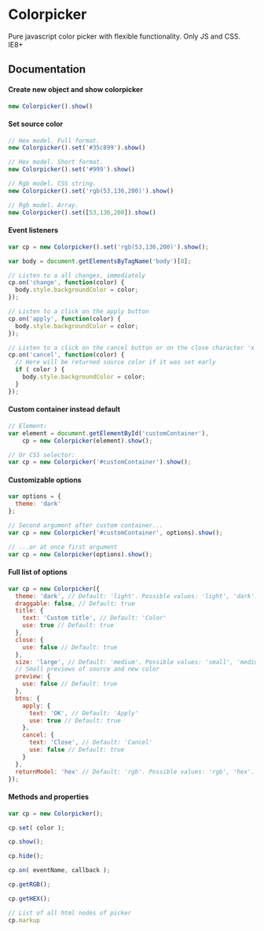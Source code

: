 # Colorpicker
Pure javascript color picker with flexible functionality. Only JS and CSS. IE8+

## Documentation

#### Create new object and show colorpicker

```js
new Colorpicker().show()
```

#### Set source color

```js
// Hex model. Full format.
new Colorpicker().set('#35c899').show()

// Hex model. Short format.
new Colorpicker().set('#999').show()

// Rgb model. CSS string.
new Colorpicker().set('rgb(53,136,200)').show()

// Rgb model. Array.
new Colorpicker().set([53,136,200]).show()
```

#### Event listeners

```js
var cp = new Colorpicker().set('rgb(53,136,200)').show();

var body = document.getElementsByTagName('body')[0];

// Listen to a all changes, immediately
cp.on('change', function(color) {
  body.style.backgroundColor = color;
});

// Listen to a click on the apply button
cp.on('apply', function(color) {
  body.style.backgroundColor = color;
});

// Listen to a click on the cancel button or on the close character 'x'
cp.on('cancel', function(color) {
  // Here will be returned source color if it was set early
  if ( color ) {
    body.style.backgroundColor = color;
  }
});
```

#### Custom container instead default

```js
// Element:
var element = document.getElementById('customContainer'),
    cp = new Colorpicker(element).show();

// Or CSS selector:
var cp = new Colorpicker('#customContainer').show();
```

#### Customizable options

```js
var options = {
  theme: 'dark'
};

// Second argument after custom container...
var cp = new Colorpicker('#customContainer', options).show();

// ...or at once first argument
var cp = new Colorpicker(options).show();
```

#### Full list of options

```js
var cp = new Colorpicker({
  theme: 'dark', // Default: 'light'. Possible values: 'light', 'dark'.
  draggable: false, // Default: true
  title: {
    text: 'Custom title', // Default: 'Color'
    use: true // Default: true
  },
  close: {
    use: false // Default: true
  },
  size: 'large', // Default: 'medium'. Possible values: 'small', 'medium', 'large'.
  // Small previews of source and new color
  preview: {
    use: false // Default: true
  },
  btns: {
    apply: {
      text: 'OK', // Default: 'Apply'
      use: true // Default: true
    },
    cancel: {
      text: 'Close', // Default: 'Cancel'
      use: false // Default: true
    }
  },
  returnModel: 'hex' // Default: 'rgb'. Possible values: 'rgb', 'hex'.
});
```

#### Methods and properties

```js
var cp = new Colorpicker();

cp.set( color );

cp.show();

cp.hide();

cp.on( eventName, callback );

cp.getRGB();

cp.getHEX();

// List of all html nodes of picker
cp.markup
```

